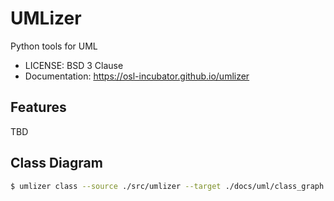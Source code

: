 # UMLizer

Python tools for UML

- LICENSE: BSD 3 Clause
- Documentation: https://osl-incubator.github.io/umlizer

## Features

TBD

## Class Diagram

```bash
$ umlizer class --source ./src/umlizer --target ./docs/uml/class_graph --verbose
```
